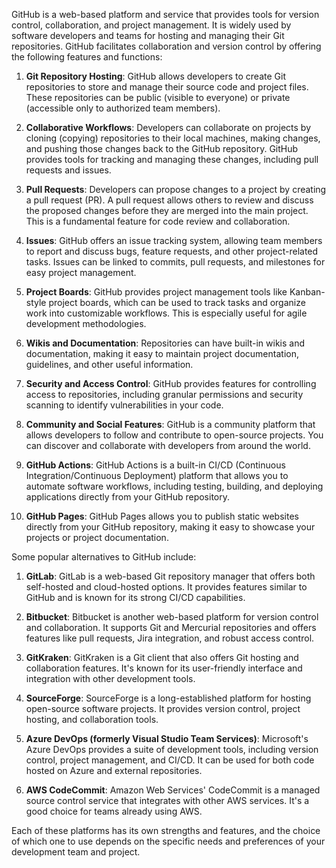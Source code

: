 GitHub is a web-based platform and service that provides tools for version control, collaboration, and project management. It is widely used by software developers and teams for hosting and managing their Git repositories. GitHub facilitates collaboration and version control by offering the following features and functions:

1. **Git Repository Hosting**: GitHub allows developers to create Git repositories to store and manage their source code and project files. These repositories can be public (visible to everyone) or private (accessible only to authorized team members).

2. **Collaborative Workflows**: Developers can collaborate on projects by cloning (copying) repositories to their local machines, making changes, and pushing those changes back to the GitHub repository. GitHub provides tools for tracking and managing these changes, including pull requests and issues.

3. **Pull Requests**: Developers can propose changes to a project by creating a pull request (PR). A pull request allows others to review and discuss the proposed changes before they are merged into the main project. This is a fundamental feature for code review and collaboration.

4. **Issues**: GitHub offers an issue tracking system, allowing team members to report and discuss bugs, feature requests, and other project-related tasks. Issues can be linked to commits, pull requests, and milestones for easy project management.

5. **Project Boards**: GitHub provides project management tools like Kanban-style project boards, which can be used to track tasks and organize work into customizable workflows. This is especially useful for agile development methodologies.

6. **Wikis and Documentation**: Repositories can have built-in wikis and documentation, making it easy to maintain project documentation, guidelines, and other useful information.

7. **Security and Access Control**: GitHub provides features for controlling access to repositories, including granular permissions and security scanning to identify vulnerabilities in your code.

8. **Community and Social Features**: GitHub is a community platform that allows developers to follow and contribute to open-source projects. You can discover and collaborate with developers from around the world.

9. **GitHub Actions**: GitHub Actions is a built-in CI/CD (Continuous Integration/Continuous Deployment) platform that allows you to automate software workflows, including testing, building, and deploying applications directly from your GitHub repository.

10. **GitHub Pages**: GitHub Pages allows you to publish static websites directly from your GitHub repository, making it easy to showcase your projects or project documentation.

Some popular alternatives to GitHub include:

1. **GitLab**: GitLab is a web-based Git repository manager that offers both self-hosted and cloud-hosted options. It provides features similar to GitHub and is known for its strong CI/CD capabilities.

2. **Bitbucket**: Bitbucket is another web-based platform for version control and collaboration. It supports Git and Mercurial repositories and offers features like pull requests, Jira integration, and robust access control.

3. **GitKraken**: GitKraken is a Git client that also offers Git hosting and collaboration features. It's known for its user-friendly interface and integration with other development tools.

4. **SourceForge**: SourceForge is a long-established platform for hosting open-source software projects. It provides version control, project hosting, and collaboration tools.

5. **Azure DevOps (formerly Visual Studio Team Services)**: Microsoft's Azure DevOps provides a suite of development tools, including version control, project management, and CI/CD. It can be used for both code hosted on Azure and external repositories.

6. **AWS CodeCommit**: Amazon Web Services' CodeCommit is a managed source control service that integrates with other AWS services. It's a good choice for teams already using AWS.

Each of these platforms has its own strengths and features, and the choice of which one to use depends on the specific needs and preferences of your development team and project.
